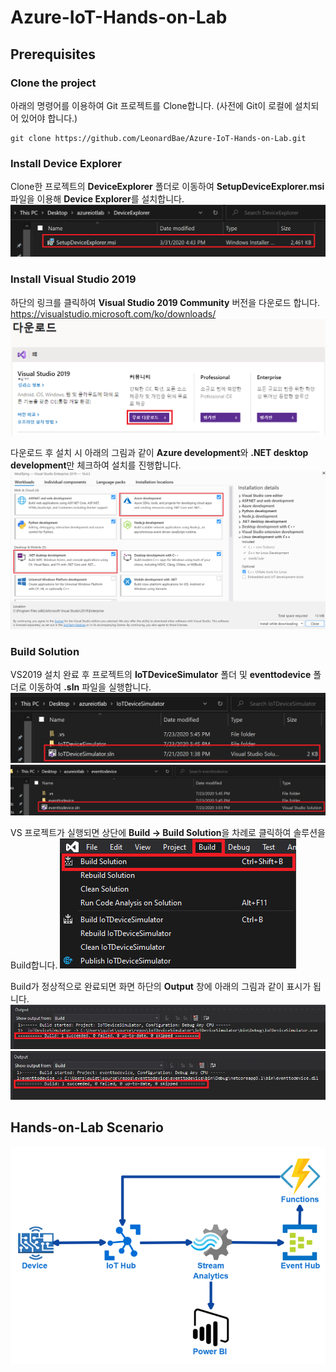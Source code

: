 # Azure-IoT-Hands-on-Lab


## Prerequisites
### Clone the project
아래의 명령어를 이용하여 Git 프로젝트를 Clone합니다.
(사전에 Git이 로컬에 설치되어 있어야 합니다.)
```Shell
git clone https://github.com/LeonardBae/Azure-IoT-Hands-on-Lab.git
```

### Install Device Explorer
Clone한 프로젝트의 **DeviceExplorer** 폴더로 이동하여 **SetupDeviceExplorer.msi**파일을 이용해 **Device Explorer**를 설치합니다.
![alt text](https://github.com/LeonardBae/Azure-IoT-Hands-on-Lab/blob/master/Contents/DeviceExplorer.PNG)

### Install Visual Studio 2019
하단의 링크를 클릭하여 **Visual Studio 2019 Community** 버전을 다운로드 합니다.
https://visualstudio.microsoft.com/ko/downloads/
![alt text](https://github.com/LeonardBae/Azure-IoT-Hands-on-Lab/blob/master/Contents/VS2019_6.PNG)

다운로드 후 설치 시 아래의 그림과 같이 **Azure development**와 **.NET desktop development**만 체크하여 설치를 진행합니다.
![alt text](https://github.com/LeonardBae/Azure-IoT-Hands-on-Lab/blob/master/Contents/VS2019.PNG)

### Build Solution
VS2019 설치 완료 후 프로젝트의 **IoTDeviceSimulator** 폴더 및 **eventtodevice** 폴더로 이동하여 **.sln** 파일을 실행합니다.
![alt text](https://github.com/LeonardBae/Azure-IoT-Hands-on-Lab/blob/master/Contents/VS2019_2.PNG)
![alt text](https://github.com/LeonardBae/Azure-IoT-Hands-on-Lab/blob/master/Contents/VS2019_3.PNG)

VS 프로젝트가 실행되면 상단에 **Build -> Build Solution**을 차례로 클릭하여 솔루션을 Build합니다.
![alt text](https://github.com/LeonardBae/Azure-IoT-Hands-on-Lab/blob/master/Contents/VS2019_1.PNG)

Build가 정상적으로 완료되면 화면 하단의 **Output** 창에 아래의 그림과 같이 표시가 됩니다.
![alt text](https://github.com/LeonardBae/Azure-IoT-Hands-on-Lab/blob/master/Contents/VS2019_4.PNG)
![alt text](https://github.com/LeonardBae/Azure-IoT-Hands-on-Lab/blob/master/Contents/VS2019_5.PNG)

## Hands-on-Lab Scenario
![alt text](https://github.com/LeonardBae/Azure-IoT-Hands-on-Lab/blob/master/Contents/HoL_Scenario.png)
